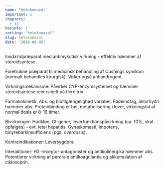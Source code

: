 ```yaml
---
name: "ketokonazol"
important: 1
chapters:  
  - 32
hasinfo: 1
sorting: "ketokonazol"
slug: ketokonazol
date: "2016-06-05"
---
```


Imidazolpræparat med antimykotisk virkning - effektiv hæmmer af steroidsyntese.

Foretrukne præparat til medicinsk behandling af Cushings syndrom (normalt behandles kirurgisk). Virker også antiandrogent.

Virkningsmekanisme: Påvirker CYP-enzymsystemet og hæmmer steroidsyntese reversibelt på flere trin. 

Farmakokinetik: Abs. og biotilgængelighed variabel. Fødeindtag, aklorhydri hæmmer abs. Proteinbinding er høj, metabolisering i lever, virkningstid af normal dosis er 8-16 timer.

Bivirkninger: Hudkløe, GI-gener, leverfunktionspåvirkning (ca. 10%, skal opfølges) - evt. letal hepatitis. Gynækomasti, impotens, binyrebarkinsufficiens (pga. overdosis).

Kontraindikationer: Leversygdom.

Interaktioner: H2-receptor-antagonister og antikolinergika hæmmer abs. Potentierer virkning af perorale antikoagulantia og akkumulation af ciklosoprin.
